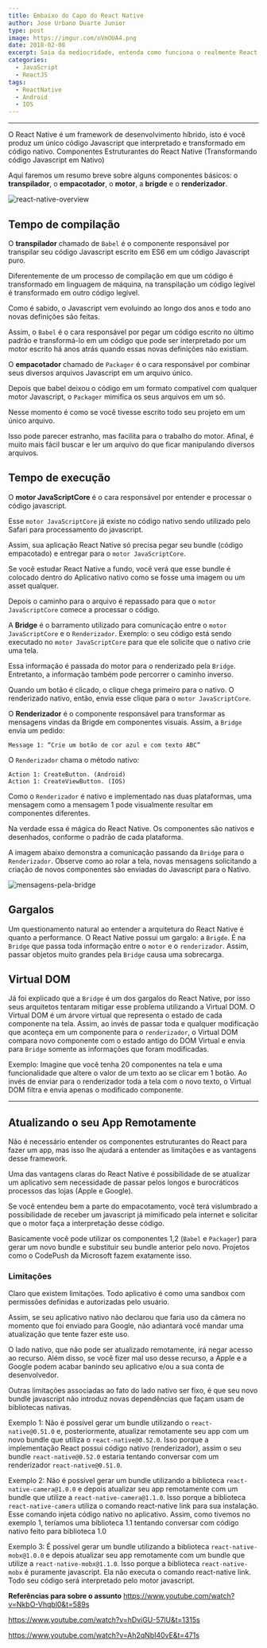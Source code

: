 ```yaml
---
title: Embaixo do Capo do React Native
author: Jose Urbano Duarte Junior
type: post
image: https://imgur.com/oVmOUA4.png
date: 2018-02-08
excerpt: Saia da mediocridade, entenda como funciona o realmente React Native. Mais cedo ou mais tarde isso poderá lhe ajudar muito.
categories:
  - JavaScript
  - ReactJS
tags:
  - ReactNative
  - Android
  - IOS
---
```


---

O React Native é um framework de desenvolvimento híbrido, isto é você produz um único código Javascript que interpretado e transformado em código nativo.
Componentes Estruturantes do React Native (Transformando código Javascript em Nativo)

Aqui faremos um resumo breve sobre alguns componentes básicos: o **transpilador**, o **empacotador**, o **motor**, a **brigde** e o **renderizador**.

![react-native-overview](https://imgur.com/FDIfCMQ.png)

## Tempo de compilação

O **transpilador** chamado de `Babel` é o componente responsável por transpilar seu código Javascript escrito em ES6 em um código Javascript puro.

Diferentemente de um processo de compilação em que um código é transformado em linguagem de máquina, na transpilação um código legível é transformado em outro código legível.

Como é sabido, o Javascript vem evoluindo ao longo dos anos e todo ano novas definições são feitas.

Assim, o `Babel` é o cara responsável por pegar um código escrito no último padrão e transformá-lo em um código que pode ser interpretado por um motor escrito há anos atrás quando essas novas definições não existiam.

O **empacotador** chamado de `Packager` é o cara responsável por combinar seus diversos arquivos Javascript em um arquivo único.

Depois que babel deixou o código em um formato compatível com qualquer motor Javascript, o `Packager` mimifica os seus arquivos em um só.

Nesse momento é como se você tivesse escrito todo seu projeto em um único arquivo.

Isso pode parecer estranho, mas facilita para o trabalho do motor. Afinal, é muito mais fácil buscar e ler um arquivo do que ficar manipulando diversos arquivos.

## Tempo de execução

O **motor JavaScriptCore** é o cara responsável por entender e processar o código javascript.

Esse `motor JavaScriptCore` já existe no código nativo sendo utilizado pelo Safari para processamento do javascript.

Assim, sua aplicação React Native só precisa pegar seu bundle (código empacotado) e entregar para o `motor JavaScriptCore`.

Se você estudar React Native a fundo, você verá que esse bundle é colocado dentro do Aplicativo nativo como se fosse uma imagem ou um asset qualquer.

Depois o caminho para o arquivo é repassado para que o `motor JavaScriptCore` comece a processar o código.

A **Bridge** é o barramento utilizado para comunicação entre o `motor JavaScriptCore` e o `Renderizador`. Exemplo: o seu código está sendo executado no `motor JavaScriptCore` para que ele solicite que o nativo crie uma tela.

Essa informação é passada do motor para o renderizado pela `Bridge`. Entretanto, a informação também pode percorrer o caminho inverso.

Quando um botão é clicado, o clique chega primeiro para o nativo. O renderizado nativo, então, envia esse clique para o `motor JavaScriptCore`.

O **Renderizador** é o componente responsável para transformar as mensagens vindas da Brigde em componentes visuais.
Assim, a `Bridge` envia um pedido:
```
Message 1: “Crie um botão de cor azul e com texto ABC”
```
O `Renderizador` chama o método nativo:
```
Action 1: CreateButton. (Android)
Action 1: CreateViewButton. (IOS)
```
Como o `Renderizador` é nativo e implementado nas duas plataformas, uma mensagem como a mensagem 1 pode visualmente resultar em componentes diferentes.

Na verdade essa é mágica do React Native. Os componentes são nativos e desenhados, conforme o padrão de cada plataforma.

A imagem abaixo demonstra a comunicação passando da `Bridge` para o `Renderizador`. Observe como ao rolar a tela, novas mensagens solicitando a criação de novos componentes são enviadas do Javascript para o Nativo.

![mensagens-pela-bridge](https://imgur.com/dDeOWFm.png)

## Gargalos
Um questionamento natural ao entender a arquitetura do React Native é quanto a performance. O React Native possui um gargalo: a `Brigde`. É na `Bridge` que passa toda informação entre o `motor` e o `renderizador`. Assim, passar objetos muito grandes pela `Bridge` causa uma sobrecarga.

## Virtual DOM
Já foi explicado que a `Bridge` é um dos gargalos do React Native, por isso seus arquitetos tentaram mitigar esse problema utilizando a Virtual DOM. O Virtual DOM é um árvore virtual que representa o estado de cada componente na tela. Assim, ao invés de passar toda e qualquer modificação que aconteça em um componente para o `renderizador`, o Virtual DOM compara novo componente com o estado antigo do DOM Virtual e envia para `Bridge` somente as informações que foram modificadas.

Exemplo: Imagine que você tenha 20 componentes na tela e uma funcionalidade que altere o valor de um texto ao se clicar em 1 botão. Ao invés de enviar para o renderizador toda a tela com o novo texto, o Virtual DOM filtra e envia apenas o modificado componente.


---

## Atualizando o seu App Remotamente
Não é necessário entender os componentes estruturantes do React para fazer um app, mas isso lhe ajudará a entender as limitações e as vantagens desse framework.

Uma das vantagens claras do React Native é possibilidade de se atualizar um aplicativo sem necessidade de passar pelos longos e burocráticos processos das lojas (Apple e Google).

Se você entendeu bem a parte do empacotamento, você terá vislumbrado a possibilidade de receber um javascript já mimificado pela internet e solicitar que o motor faça a interpretação desse código.

Basicamente você pode utilizar os componentes 1,2 (`Babel` e `Packager`) para gerar um novo bundle e substituir seu bundle anterior pelo novo.
Projetos como o CodePush da Microsoft fazem exatamente isso.

### Limitações
Claro que existem limitações. Todo aplicativo é como uma sandbox com permissões definidas e autorizadas pelo usuário.

Assim, se seu aplicativo nativo não declarou que faria uso da câmera no momento que foi enviado para Google, não adiantará você mandar uma atualização que tente fazer este uso.

O lado nativo, que não pode ser atualizado remotamente, irá negar acesso ao recurso. Além disso, se você fizer mal uso desse recurso, a Apple e a Google podem acabar banindo seu aplicativo e/ou a sua conta de desenvolvedor.

Outras limitações associadas ao fato do lado nativo ser fixo, é que seu novo bundle javascript não introduz novas dependências que façam usam de bibliotecas nativas.

Exemplo 1: Não é possível gerar um bundle utilizando o `react-native@0.51.0` e, posteriormente, atualizar remotamente seu app com um novo bundle que utiliza o `react-native@0.52.0`. Isso porque a implementação React possui código nativo (renderizador), assim o seu bundle `react-native@0.52.0` estaria tentando conversar com um renderizador `react-native@0.51.0`.

Exemplo 2: Não é possível gerar um bundle utilizando a biblioteca `react-native-camera@1.0.0` e depois atualizar seu app remotamente com um bundle que utilize a `react-native-camera@1.1.0`. Isso porque a biblioteca `react-native-camera` utiliza o comando react-native link para sua instalação. Esse comando injeta código nativo no aplicativo. Assim, como tivemos no exemplo 1, teríamos uma biblioteca 1.1 tentando conversar com código nativo feito para biblioteca 1.0

Exemplo 3: É possível gerar um bundle utilizando a biblioteca `react-native-mobx@1.0.0` e depois atualizar seu app remotamente com um bundle que utilize a `react-native-mobx@1.1.0`. Isso porque a biblioteca `react-native-mobx` é puramente javascript. Ela não executa o comando react-native link. Todo seu código será interpretado pelo motor javascript.

**Referências para sobre o assunto** 
https://www.youtube.com/watch?v=NkbO-Vhqbl0&t=589s

https://www.youtube.com/watch?v=hDviGU-57lU&t=1315s

https://www.youtube.com/watch?v=Ah2qNbI40vE&t=471s

